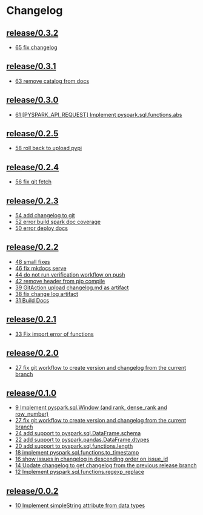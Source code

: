 Changelog
=========

<h2><a href="https://github.com/flypipe/sparkleframe/tree/release/0.3.2" target="_blank" rel="noopener noreferrer">release/0.3.2</a></h2>

* <a href="https://github.com/flypipe/sparkleframe/issues/65" target="_blank" rel="noopener noreferrer">65 fix changelog</a>

<h2><a href="https://github.com/flypipe/sparkleframe/tree/release/0.3.1" target="_blank" rel="noopener noreferrer">release/0.3.1</a></h2>

* <a href="https://github.com/flypipe/sparkleframe/issues/63" target="_blank" rel="noopener noreferrer">63 remove catalog from docs</a>

<h2><a href="https://github.com/flypipe/sparkleframe/tree/release/0.3.0" target="_blank" rel="noopener noreferrer">release/0.3.0</a></h2>

* <a href="https://github.com/flypipe/sparkleframe/issues/61" target="_blank" rel="noopener noreferrer">61 [PYSPARK_API_REQUEST] Implement pyspark.sql.functions.abs</a>

<h2><a href="https://github.com/flypipe/sparkleframe/tree/release/0.2.5" target="_blank" rel="noopener noreferrer">release/0.2.5</a></h2>

* <a href="https://github.com/flypipe/sparkleframe/issues/58" target="_blank" rel="noopener noreferrer">58 roll back to upload pypi</a>

<h2><a href="https://github.com/flypipe/sparkleframe/tree/release/0.2.4" target="_blank" rel="noopener noreferrer">release/0.2.4</a></h2>

* <a href="https://github.com/flypipe/sparkleframe/issues/56" target="_blank" rel="noopener noreferrer">56 fix git fetch</a>

<h2><a href="https://github.com/flypipe/sparkleframe/tree/release/0.2.3" target="_blank" rel="noopener noreferrer">release/0.2.3</a></h2>

* <a href="https://github.com/flypipe/sparkleframe/issues/54" target="_blank" rel="noopener noreferrer">54 add changelog to git</a>
* <a href="https://github.com/flypipe/sparkleframe/issues/52" target="_blank" rel="noopener noreferrer">52 error build spark doc coverage</a>
* <a href="https://github.com/flypipe/sparkleframe/issues/50" target="_blank" rel="noopener noreferrer">50 error deploy docs</a>

<h2><a href="https://github.com/flypipe/sparkleframe/tree/release/0.2.2" target="_blank" rel="noopener noreferrer">release/0.2.2</a></h2>

* <a href="https://github.com/flypipe/sparkleframe/issues/48" target="_blank" rel="noopener noreferrer">48 small fixes</a>
* <a href="https://github.com/flypipe/sparkleframe/issues/46" target="_blank" rel="noopener noreferrer">46 fix mkdocs serve</a>
* <a href="https://github.com/flypipe/sparkleframe/issues/44" target="_blank" rel="noopener noreferrer">44 do not run verification workflow on push</a>
* <a href="https://github.com/flypipe/sparkleframe/issues/42" target="_blank" rel="noopener noreferrer">42 remove header from pip compile</a>
* <a href="https://github.com/flypipe/sparkleframe/issues/39" target="_blank" rel="noopener noreferrer">39 GitAction upload changelog.md as artifact</a>
* <a href="https://github.com/flypipe/sparkleframe/issues/38" target="_blank" rel="noopener noreferrer">38 fix change log artifact</a>
* <a href="https://github.com/flypipe/sparkleframe/issues/31" target="_blank" rel="noopener noreferrer">31 Build Docs</a>

<h2><a href="https://github.com/flypipe/sparkleframe/tree/release/0.2.1" target="_blank" rel="noopener noreferrer">release/0.2.1</a></h2>

* <a href="https://github.com/flypipe/sparkleframe/issues/33" target="_blank" rel="noopener noreferrer">33 Fix import error of functions</a>

<h2><a href="https://github.com/flypipe/sparkleframe/tree/release/0.2.0" target="_blank" rel="noopener noreferrer">release/0.2.0</a></h2>

* <a href="https://github.com/flypipe/sparkleframe/issues/27" target="_blank" rel="noopener noreferrer">27 fix git workflow to create version and changelog from the current branch</a>

<h2><a href="https://github.com/flypipe/sparkleframe/tree/release/0.1.0" target="_blank" rel="noopener noreferrer">release/0.1.0</a></h2>

* <a href="https://github.com/flypipe/sparkleframe/issues/9" target="_blank" rel="noopener noreferrer">9 Implement pyspark.sql.Window (and rank, dense_rank and row_number)</a>
* <a href="https://github.com/flypipe/sparkleframe/issues/27" target="_blank" rel="noopener noreferrer">27 fix git workflow to create version and changelog from the current branch</a>
* <a href="https://github.com/flypipe/sparkleframe/issues/24" target="_blank" rel="noopener noreferrer">24 add support to pyspark.sql.DataFrame.schema</a>
* <a href="https://github.com/flypipe/sparkleframe/issues/22" target="_blank" rel="noopener noreferrer">22 add support to pyspark.pandas.DataFrame.dtypes</a>
* <a href="https://github.com/flypipe/sparkleframe/issues/20" target="_blank" rel="noopener noreferrer">20 add support to pyspark.sql.functions.length</a>
* <a href="https://github.com/flypipe/sparkleframe/issues/18" target="_blank" rel="noopener noreferrer">18 implement pyspark.sql.functions.to_timestamp</a>
* <a href="https://github.com/flypipe/sparkleframe/issues/16" target="_blank" rel="noopener noreferrer">16 show issues in changelog in descending order on issue_id</a>
* <a href="https://github.com/flypipe/sparkleframe/issues/14" target="_blank" rel="noopener noreferrer">14 Update changelog to get changelog from the previous release branch</a>
* <a href="https://github.com/flypipe/sparkleframe/issues/12" target="_blank" rel="noopener noreferrer">12 Implement pyspark.sql.functions.regexp_replace</a>

<h2><a href="https://github.com/flypipe/sparkleframe/tree/release/0.0.2" target="_blank" rel="noopener noreferrer">release/0.0.2</a></h2>

* <a href="https://github.com/flypipe/sparkleframe/issues/10" target="_blank" rel="noopener noreferrer">10 Implement simpleString attribute from data types</a>
